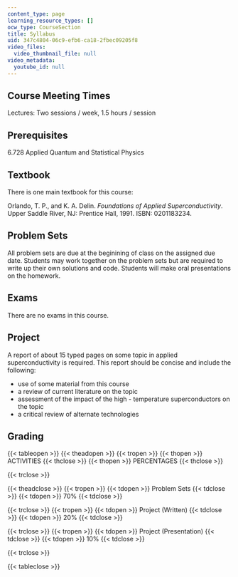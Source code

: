 ```yaml
---
content_type: page
learning_resource_types: []
ocw_type: CourseSection
title: Syllabus
uid: 347c4804-06c9-efb6-ca18-2fbec09205f8
video_files:
  video_thumbnail_file: null
video_metadata:
  youtube_id: null
---
```


Course Meeting Times
--------------------

Lectures: Two sessions / week, 1.5 hours / session

Prerequisites
-------------

6.728 Applied Quantum and Statistical Physics

Textbook
--------

There is one main textbook for this course:

Orlando, T. P., and K. A. Delin. _Foundations of Applied Superconductivity_. Upper Saddle River, NJ: Prentice Hall, 1991. ISBN: 0201183234.

Problem Sets
------------

All problem sets are due at the beginining of class on the assigned due date. Students may work together on the problem sets but are required to write up their own solutions and code. Students will make oral presentations on the homework.

Exams
-----

There are no exams in this course.

Project
-------

A report of about 15 typed pages on some topic in applied superconductivity is required. This report should be concise and include the following:

*   use of some material from this course
*   a review of current literature on the topic
*   assessment of the impact of the high - temperature superconductors on the topic
*   a critical review of alternate technologies

Grading
-------

{{< tableopen >}}
{{< theadopen >}}
{{< tropen >}}
{{< thopen >}}
ACTIVITIES
{{< thclose >}}
{{< thopen >}}
PERCENTAGES
{{< thclose >}}

{{< trclose >}}

{{< theadclose >}}
{{< tropen >}}
{{< tdopen >}}
Problem Sets
{{< tdclose >}}
{{< tdopen >}}
70%
{{< tdclose >}}

{{< trclose >}}
{{< tropen >}}
{{< tdopen >}}
Project (Written)
{{< tdclose >}}
{{< tdopen >}}
20%
{{< tdclose >}}

{{< trclose >}}
{{< tropen >}}
{{< tdopen >}}
Project (Presentation)
{{< tdclose >}}
{{< tdopen >}}
10%
{{< tdclose >}}

{{< trclose >}}

{{< tableclose >}}